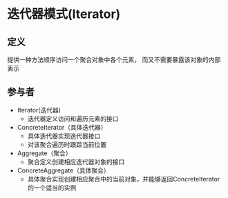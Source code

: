 # 迭代器模式(Iterator)



## 定义

提供一种方法顺序访问一个聚合对象中各个元素， 而又不需要暴露该对象的内部表示



## 参与者

- Iterator(迭代器)
  - 迭代器定义访问和遍历元素的接口
- ConcreteIterator（具体迭代器）
  - 具体迭代器实现迭代器接口
  - 对该聚合遍历时跟踪当前位置
- Aggregate（聚合）
  - 聚合定义创建相应迭代器对象的接口
- ConcreteAggregate（具体聚合）
  - 具体聚合实现创建相应聚合中的当前对象，并能够返回ConcreteIterator的一个适当的实例